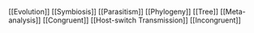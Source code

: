 [[Evolution]]
[[Symbiosis]]
[[Parasitism]]
[[Phylogeny]]
[[Tree]]
[[Meta-analysis]]
[[Congruent]]
[[Host-switch Transmission]]
[[Incongruent]]

